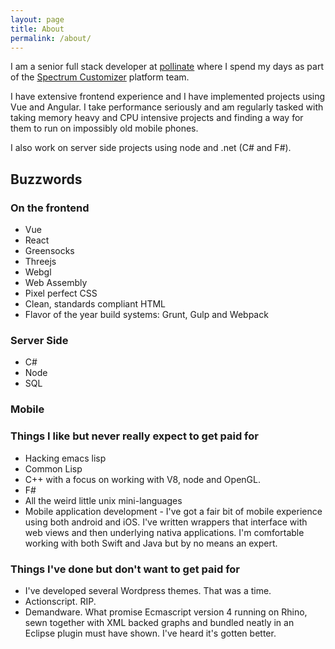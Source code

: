 ```yaml
---
layout: page
title: About
permalink: /about/
---
```


I am a senior full stack developer at
[pollinate](https://pollinate.com/#/) where I spend my days as part of
the [Spectrum Customizer](https://www.spectrumcustomizer.com/)
platform team.

I have extensive frontend experience and I have implemented projects
using Vue and Angular. I take performance seriously and am regularly
tasked with taking memory heavy and CPU intensive projects and finding
a way for them to run on impossibly old mobile phones.

I also work on server side projects using node and .net (C# and F#).


## Buzzwords

### On the frontend

+ Vue
+ React
+ Greensocks
+ Threejs
+ Webgl 
+ Web Assembly
+ Pixel perfect CSS
+ Clean, standards compliant HTML
+ Flavor of the year build systems: Grunt, Gulp and Webpack

### Server Side

+ C#
+ Node
+ SQL

### Mobile


### Things I like but never really expect to get paid for

+ Hacking emacs lisp
+ Common Lisp
+ C++ with a focus on working with V8, node and OpenGL. 
+ F# 
+ All the weird little unix mini-languages 
+ Mobile application development - I've got a fair bit of mobile experience using both android and iOS. I've written wrappers that interface with web views and then underlying nativa applications. I'm comfortable working with both Swift and Java but by no means an expert. 


### Things I've done but don't want to get paid for

+ I've developed several Wordpress themes. That was a time.
+ Actionscript. RIP.
+ Demandware. What promise Ecmascript version 4 running on Rhino, sewn together with XML backed graphs and bundled neatly in an Eclipse plugin must have shown. I've heard it's gotten better.
